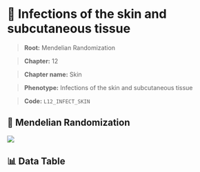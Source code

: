 # 🧪 Infections of the skin and subcutaneous tissue

> **Root:** Mendelian Randomization

> **Chapter:** 12  

> **Chapter name:** Skin

> **Phenotype:** Infections of the skin and subcutaneous tissue  

> **Code:** `L12_INFECT_SKIN`

## 🧬 Mendelian Randomization  

<img src="/MR/Figures/Forward/L12_INFECT_SKIN.png"/>

## 📊 Data Table

<CsvTableMRF src="/MR/Data/Forward/L12_INFECT_SKIN.csv"/>

